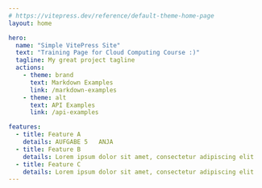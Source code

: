 ```yaml
---
# https://vitepress.dev/reference/default-theme-home-page
layout: home

hero:
  name: "Simple VitePress Site"
  text: "Training Page for Cloud Computing Course :)"
  tagline: My great project tagline
  actions:
    - theme: brand
      text: Markdown Examples
      link: /markdown-examples
    - theme: alt
      text: API Examples
      link: /api-examples

features:
  - title: Feature A
    details: AUFGABE 5   ANJA
  - title: Feature B
    details: Lorem ipsum dolor sit amet, consectetur adipiscing elit
  - title: Feature C
    details: Lorem ipsum dolor sit amet, consectetur adipiscing elit
---
```


